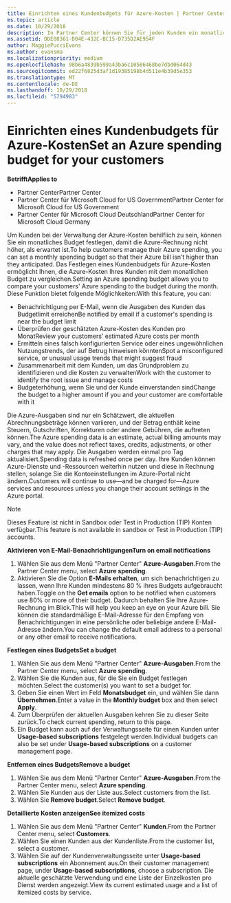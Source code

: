 ```yaml
---
title: Einrichten eines Kundenbudgets für Azure-Kosten | Partner Center
ms.topic: article
ms.date: 10/29/2018
description: In Partner Center können Sie für jeden Kunden ein monatliches Budget festlegen, sodass die Azure-Rechnung am Monatsende nicht zu einer Überraschung wird.
ms.assetid: DDE80361-D04E-432C-BC15-D735D2AE954F
author: MaggiePucciEvans
ms.author: evansma
ms.localizationpriority: medium
ms.openlocfilehash: 98b6a4839b599a43ba6c10506468be7dbd064d43
ms.sourcegitcommit: ed22f6825d3af1d19385198b4d511e4b39d5e353
ms.translationtype: MT
ms.contentlocale: de-DE
ms.lasthandoff: 10/29/2018
ms.locfileid: "5794983"
---
```

# <a name="set-an-azure-spending-budget-for-your-customers"></a><span data-ttu-id="6162a-103">Einrichten eines Kundenbudgets für Azure-Kosten</span><span class="sxs-lookup"><span data-stu-id="6162a-103">Set an Azure spending budget for your customers</span></span>

**<span data-ttu-id="6162a-104">Betrifft</span><span class="sxs-lookup"><span data-stu-id="6162a-104">Applies to</span></span>**

-  <span data-ttu-id="6162a-105">Partner Center</span><span class="sxs-lookup"><span data-stu-id="6162a-105">Partner Center</span></span>
-  <span data-ttu-id="6162a-106">Partner Center für Microsoft Cloud for US Government</span><span class="sxs-lookup"><span data-stu-id="6162a-106">Partner Center for Microsoft Cloud for US Government</span></span>
-  <span data-ttu-id="6162a-107">Partner Center für Microsoft Cloud Deutschland</span><span class="sxs-lookup"><span data-stu-id="6162a-107">Partner Center for Microsoft Cloud Germany</span></span>

<span data-ttu-id="6162a-108">Um Kunden bei der Verwaltung der Azure-Kosten behilflich zu sein, können Sie ein monatliches Budget festlegen, damit die Azure-Rechnung nicht höher, als erwartet ist.</span><span class="sxs-lookup"><span data-stu-id="6162a-108">To help customers manage their Azure spending, you can set a monthly spending budget so that their Azure bill isn’t higher than they anticipated.</span></span> <span data-ttu-id="6162a-109">Das Festlegen eines Kundenbudgets für Azure-Kosten ermöglicht Ihnen, die Azure-Kosten Ihres Kunden mit dem monatlichen Budget zu vergleichen.</span><span class="sxs-lookup"><span data-stu-id="6162a-109">Setting an Azure spending budget allows you to compare your customers' Azure spending to the budget during the month.</span></span> <span data-ttu-id="6162a-110">Diese Funktion bietet folgende Möglichkeiten:</span><span class="sxs-lookup"><span data-stu-id="6162a-110">With this feature, you can:</span></span> 

-   <span data-ttu-id="6162a-111">Benachrichtigung per E-Mail, wenn die Ausgaben des Kunden das Budgetlimit erreichen</span><span class="sxs-lookup"><span data-stu-id="6162a-111">Be notified by email if a customer's spending is near the budget limit</span></span>
-   <span data-ttu-id="6162a-112">Überprüfen der geschätzten Azure-Kosten des Kunden pro Monat</span><span class="sxs-lookup"><span data-stu-id="6162a-112">Review your customers’ estimated Azure costs per month</span></span>
-   <span data-ttu-id="6162a-113">Ermitteln eines falsch konfigurierten Service oder eines ungewöhnlichen Nutzungstrends, der auf Betrug hinweisen könnten</span><span class="sxs-lookup"><span data-stu-id="6162a-113">Spot a misconfigured service, or unusual usage trends that might suggest fraud</span></span>
-   <span data-ttu-id="6162a-114">Zusammenarbeit mit dem Kunden, um das Grundproblem zu identifizieren und die Kosten zu verwalten</span><span class="sxs-lookup"><span data-stu-id="6162a-114">Work with the customer to identify the root issue and manage costs</span></span>
-   <span data-ttu-id="6162a-115">Budgeterhöhung, wenn Sie und der Kunde einverstanden sind</span><span class="sxs-lookup"><span data-stu-id="6162a-115">Change the budget to a higher amount if you and your customer are comfortable with it</span></span>

<span data-ttu-id="6162a-116">Die Azure-Ausgaben sind nur ein Schätzwert, die aktuellen Abrechnungsbeträge können variieren, und der Betrag enthält keine Steuern, Gutschriften, Korrekturen oder andere Gebühren, die auftreten können.</span><span class="sxs-lookup"><span data-stu-id="6162a-116">The Azure spending data is an estimate, actual billing amounts may vary, and the value does not reflect taxes, credits, adjustments, or other charges that may apply.</span></span> <span data-ttu-id="6162a-117">Die Ausgaben werden einmal pro Tag aktualisiert.</span><span class="sxs-lookup"><span data-stu-id="6162a-117">Spending data is refreshed once per day.</span></span> <span data-ttu-id="6162a-118">Ihre Kunden können Azure-Dienste und -Ressourcen weiterhin nutzen und diese in Rechnung stellen, solange Sie die Kontoeinstellungen im Azure-Portal nicht ändern.</span><span class="sxs-lookup"><span data-stu-id="6162a-118">Customers will continue to use—and be charged for—Azure services and resources unless you change their account settings in the Azure portal.</span></span> 

> [!NOTE]  
> <span data-ttu-id="6162a-119">Dieses Feature ist nicht in Sandbox oder Test in Production (TIP) Konten verfügbar.</span><span class="sxs-lookup"><span data-stu-id="6162a-119">This feature is not available in sandbox or Test in Production (TIP) accounts.</span></span>

**<span data-ttu-id="6162a-120">Aktivieren von E-Mail-Benachrichtigungen</span><span class="sxs-lookup"><span data-stu-id="6162a-120">Turn on email notifications</span></span>**
1.  <span data-ttu-id="6162a-121">Wählen Sie aus dem Menü "Partner Center" **Azure-Ausgaben**.</span><span class="sxs-lookup"><span data-stu-id="6162a-121">From the Partner Center menu, select **Azure spending**.</span></span>
2.  <span data-ttu-id="6162a-122">Aktivieren Sie die Option **E-Mails erhalten**, um sich benachrichtigen zu lassen, wenn Ihre Kunden mindestens 80 % ihres Budgets aufgebraucht haben.</span><span class="sxs-lookup"><span data-stu-id="6162a-122">Toggle on the **Get emails** option to be notified when customers use 80% or more of their budget.</span></span> <span data-ttu-id="6162a-123">Dadurch behalten Sie Ihre Azure-Rechnung im Blick.</span><span class="sxs-lookup"><span data-stu-id="6162a-123">This will help you keep an eye on your Azure bill.</span></span> <span data-ttu-id="6162a-124">Sie können die standardmäßige E-Mail-Adresse für den Empfang von Benachrichtigungen in eine persönliche oder beliebige andere E-Mail-Adresse ändern.</span><span class="sxs-lookup"><span data-stu-id="6162a-124">You can change the default email address to a personal or any other email to receive notifications.</span></span>

**<span data-ttu-id="6162a-125">Festlegen eines Budgets</span><span class="sxs-lookup"><span data-stu-id="6162a-125">Set a budget</span></span>**
1.  <span data-ttu-id="6162a-126">Wählen Sie aus dem Menü "Partner Center" **Azure-Ausgaben**.</span><span class="sxs-lookup"><span data-stu-id="6162a-126">From the Partner Center menu, select **Azure spending**.</span></span>
2.  <span data-ttu-id="6162a-127">Wählen Sie die Kunden aus, für die Sie ein Budget festlegen möchten.</span><span class="sxs-lookup"><span data-stu-id="6162a-127">Select the customer(s) you want to set a budget for.</span></span> 
3. <span data-ttu-id="6162a-128">Geben Sie einen Wert im Feld **Monatsbudget** ein, und wählen Sie dann **Übernehmen**.</span><span class="sxs-lookup"><span data-stu-id="6162a-128">Enter a value in the **Monthly budget** box and then select **Apply**.</span></span>
4.  <span data-ttu-id="6162a-129">Zum Überprüfen der aktuellen Ausgaben kehren Sie zu dieser Seite zurück.</span><span class="sxs-lookup"><span data-stu-id="6162a-129">To check current spending, return to this page.</span></span>
5.  <span data-ttu-id="6162a-130">Ein Budget kann auch auf der Verwaltungsseite für einen Kunden unter **Usage-based subscriptions** festgelegt werden.</span><span class="sxs-lookup"><span data-stu-id="6162a-130">Individual budgets can also be set under **Usage-based subscriptions** on a customer management page.</span></span>

**<span data-ttu-id="6162a-131">Entfernen eines Budgets</span><span class="sxs-lookup"><span data-stu-id="6162a-131">Remove a budget</span></span>**
1.  <span data-ttu-id="6162a-132">Wählen Sie aus dem Menü "Partner Center" **Azure-Ausgaben**.</span><span class="sxs-lookup"><span data-stu-id="6162a-132">From the Partner Center menu, select **Azure spending**.</span></span>
2.  <span data-ttu-id="6162a-133">Wählen Sie Kunden aus der Liste aus.</span><span class="sxs-lookup"><span data-stu-id="6162a-133">Select customers from the list.</span></span>
3.  <span data-ttu-id="6162a-134">Wählen Sie **Remove budget**.</span><span class="sxs-lookup"><span data-stu-id="6162a-134">Select **Remove budget**.</span></span>

**<span data-ttu-id="6162a-135">Detaillierte Kosten anzeigen</span><span class="sxs-lookup"><span data-stu-id="6162a-135">See itemized costs</span></span>**
1.  <span data-ttu-id="6162a-136">Wählen Sie aus dem Menü "Partner Center" **Kunden**.</span><span class="sxs-lookup"><span data-stu-id="6162a-136">From the Partner Center menu, select **Customers**.</span></span>
2.  <span data-ttu-id="6162a-137">Wählen Sie einen Kunden aus der Kundenliste.</span><span class="sxs-lookup"><span data-stu-id="6162a-137">From the customer list, select a customer.</span></span>
3.  <span data-ttu-id="6162a-138">Wählen Sie auf der Kundenverwaltungsseite unter **Usage-based subscriptions** ein Abonnement aus.</span><span class="sxs-lookup"><span data-stu-id="6162a-138">On their customer management page, under **Usage-based subscriptions**, choose a subscription.</span></span> <span data-ttu-id="6162a-139">Die aktuelle geschätzte Verwendung und eine Liste der Einzelkosten pro Dienst werden angezeigt.</span><span class="sxs-lookup"><span data-stu-id="6162a-139">View its current estimated usage and a list of itemized costs by service.</span></span>


 

 



